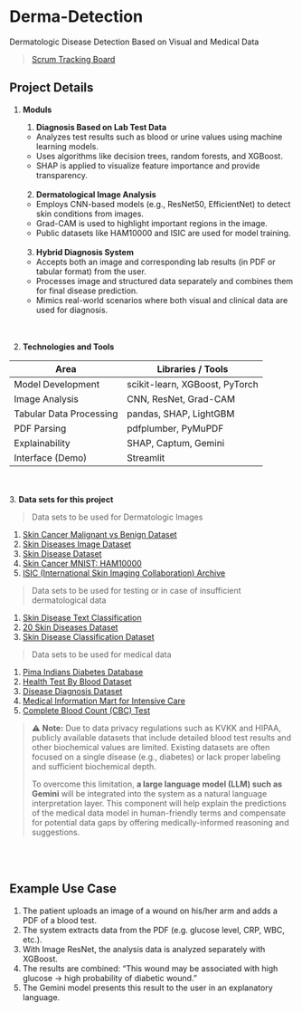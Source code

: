 # Derma-Detection
Dermatologic Disease Detection Based on Visual and Medical Data

>[Scrum Tracking Board](https://miro.com/app/board/uXjVIMWBJzw=/)

## Project Details
1. <b>Moduls</b>
    1. <b>Diagnosis Based on Lab Test Data</b>
    - Analyzes test results such as blood or urine values using machine learning models.
    - Uses algorithms like decision trees, random forests, and XGBoost.
    - SHAP is applied to visualize feature importance and provide transparency.<br><br>

    2. <b>Dermatological Image Analysis</b>
    - Employs CNN-based models (e.g., ResNet50, EfficientNet) to detect skin conditions from images.
    - Grad-CAM is used to highlight important regions in the image.
    - Public datasets like HAM10000 and ISIC are used for model training.<br><br>

    3. <b>Hybrid Diagnosis System</b>
    - Accepts both an image and corresponding lab results (in PDF or tabular format) from the user.
    - Processes image and structured data separately and combines them for final disease prediction.
    - Mimics real-world scenarios where both visual and clinical data are used for diagnosis.<br><br><br>

2. <b>Technologies and Tools</b>

| Area                       | Libraries / Tools                  |
|----------------------------|------------------------------------|
| Model Development          | scikit-learn, XGBoost, PyTorch     |
| Image Analysis             | CNN, ResNet, Grad-CAM              |
| Tabular Data Processing    | pandas, SHAP, LightGBM             |
| PDF Parsing                | pdfplumber, PyMuPDF                |
| Explainability             | SHAP, Captum, Gemini               |
| Interface (Demo)           | Streamlit                          |

<br><br>3. <b>Data sets for this project</b>
> Data sets to be used for Dermatologic Images
1. [Skin Cancer Malignant vs Benign Dataset](https://www.kaggle.com/datasets/fanconic/skin-cancer-malignant-vs-benign)
2. [Skin Diseases Image Dataset](https://www.kaggle.com/datasets/ismailpromus/skin-diseases-image-dataset)
3. [Skin Disease Dataset](https://www.kaggle.com/datasets/pacificrm/skindiseasedataset/data)
4. [Skin Cancer MNIST: HAM10000](https://www.kaggle.com/datasets/kmader/skin-cancer-mnist-ham10000)
5. [ISIC (International Skin Imaging Collaboration) Archive](https://api.isic-archive.com/collections/?pinned=true)

> Data sets to be used for testing or in case of insufficient dermatological data 
1. [Skin Disease Text Classification](https://www.kaggle.com/datasets/rafsunahmad/skin-disease-text-classification)
2. [20 Skin Diseases Dataset](https://www.kaggle.com/datasets/haroonalam16/20-skin-diseases-dataset)
3. [Skin Disease Classification Dataset](https://www.kaggle.com/datasets/trainingdatapro/skin-defects-acne-redness-and-bags-under-the-eyes)

> Data sets to be used for medical data
1. [Pima Indians Diabetes Database](https://www.kaggle.com/datasets/uciml/pima-indians-diabetes-database)
2. [Health Test By Blood Dataset](https://www.kaggle.com/datasets/simaanjali/diabetes-classification-dataset)
3. [Disease Diagnosis Dataset](https://www.kaggle.com/datasets/s3programmer/disease-diagnosis-dataset)
4. [Medical Information Mart for Intensive Care](https://mimic.mit.edu)
5. [Complete Blood Count (CBC) Test](https://www.kaggle.com/datasets/ahmedelsayedtaha/complete-blood-count-cbc-test)

> ⚠️ **Note:** Due to data privacy regulations such as KVKK and HIPAA, publicly available datasets that include detailed blood test results and other biochemical values are limited. Existing datasets are often focused on a single disease (e.g., diabetes) or lack proper labeling and sufficient biochemical depth.  
>
> To overcome this limitation, **a large language model (LLM) such as Gemini** will be integrated into the system as a natural language interpretation layer. This component will help explain the predictions of the medical data model in human-friendly terms and compensate for potential data gaps by offering medically-informed reasoning and suggestions.

## <br><br>Example Use Case
1. The patient uploads an image of a wound on his/her arm and adds a PDF of a blood test.
2. The system extracts data from the PDF (e.g. glucose level, CRP, WBC, etc.).
3. With Image ResNet, the analysis data is analyzed separately with XGBoost.
4. The results are combined: “This wound may be associated with high glucose → high probability of diabetic wound.”
5. The Gemini model presents this result to the user in an explanatory language.